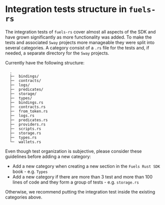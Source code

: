 # Integration tests structure in `fuels-rs`

The integration tests of `fuels-rs` cover almost all aspects of the SDK and have grown significantly as more functionality was added. To make the tests and associated `Sway` projects more manageable they were split into several categories. A category consist of a `.rs` file for the tests and, if needed, a separate directory for the `Sway` projects.

Currently have the following structure:

```
  .
  ├─  bindings/
  ├─  contracts/
  ├─  logs/
  ├─  predicates/
  ├─  storage/
  ├─  types/
  ├─  bindings.rs
  ├─  contracts.rs
  ├─  from_token.rs
  ├─  logs.rs
  ├─  predicates.rs
  ├─  providers.rs
  ├─  scripts.rs
  ├─  storage.rs
  ├─  types.rs
  └─  wallets.rs
```

Even though test organization is subjective, please consider these guidelines before adding a new category:
 - Add a new category when creating a new section in the `Fuels Rust SDK` book - e.g. `Types`
 - Add a new category if there are more than 3 test and more than 100 lines of code and they form a group of tests - e.g. `storage.rs`

 Otherwise, we recommend putting the integration test inside the existing categories above.

